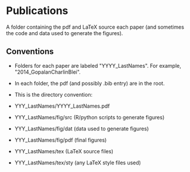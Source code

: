 Publications
============

A folder containing the pdf and LaTeX source each paper (and sometimes the code and data used to generate the figures).

## Conventions

* Folders for each paper are labeled "YYYY_LastNames". For example, "2014_GopalanCharlinBlei".

* In each folder, the pdf (and possibly .bib entry) are in the root. 

* This is the directory convention:
 * YYY_LastNames/YYYY_LastNames.pdf
 * YYY_LastNames/fig/src (R/python scripts to generate figures)
 * YYY_LastNames/fig/dat (data used to generate figures)
 * YYY_LastNames/fig/pdf (final figures)
 * YYY_LastNames/tex (LaTeX source files)
 * YYY_LastNames/tex/sty (any LaTeX style files used)
